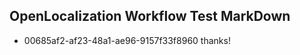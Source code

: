 ## OpenLocalization Workflow Test MarkDown
* 00685af2-af23-48a1-ae96-9157f33f8960 
thanks!<!--HONumber=Mar16_HO3-->
